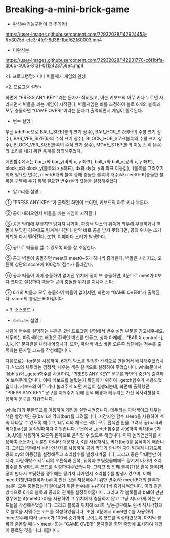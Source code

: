 # Breaking-a-mini-brick-game
* 완성본(기능구현이 더 추가됨)

https://user-images.githubusercontent.com/72932028/142924453-ffb3075d-efc3-4fe1-8d38-1bef62160003.mp4

* 미완성본

https://user-images.githubusercontent.com/72932028/142931770-c6f1bffa-db6b-4005-8131-0112423758e4.mp4


<1. 프로그램명>
미니 벽돌깨기 게임의 완성

<2. 프로그램 설명>

  화면에 “PRESS ANY KEY!”라는 문자가 적혀있고, 이는 키보드의 아무 키나 누르면 사라지면서 벽돌을 깨는 게임이 시작된다. 벽돌게임은 바를 조정하여 볼로 6개의 블록과 모두 충돌하면 “GAME OVER!”이라는 문자가 출력되면서 게임이 종료된다.

   * 변수 설명     : 
   
  우선 #define으로 BALL_SIZE(볼의 크기 상수), BAR_HOR_SIZE(바의 수평 크기 상수), BAR_VER_SIZE(바의 수직 크기 상수), BLOCK_HOR_SIZE(블록의 수평 크기 상수), BLOCK_VER_SIZE(블록의 수직 크기 상수), MOVE_STEP(볼의 이동 간격 상수)와 소리를 내기 위한 음계를 정의해주었다.
  
  메인함수에서는 bar_x와 bar_y(바의 x, y 좌표), ball_x와 ball_y(공의 x, y 좌표), block_x와 block_y(블록의 x,y좌표), dx와 dy(x, y의 좌표 이동값), i(블록을 그려주기 위해 필요한 변수), meet(6개의 블록 중에 충돌한 블록의 개수)와 meet0~6(충돌한 블록을 구별해 주기 위해 필요한 변수)들의 값들을 설정해주었다.

   * 알고리즘 설명 : 
   
① “PRESS ANY KEY!”가 출력된 화면이 보이면, 키보드의 아무 키나 누른다.

② 공이 내려오면서 벽돌을 깨는 게임이 시작된다.

③ 공은 막대에 부딪히면 팅겨져 나가며, 파랑색 박스의 위쪽과 좌우에 부딪히거나 벽돌에 부딪힌 경우에도 팅겨져 나간다. 만약 바로 공을 받지 못했다면, 공의 위치는 초기화되어 다시 떨어진다. 또한, 이때마다 소리가 발생한다.

④ 공으로 벽돌을 깰 수 있도록 바를 잘 조정한다.

⑤ 공과 벽돌이 충돌하면 meet와 meet0~5가 하나씩 증가한다. 벽돌은 사라지고, 오른쪽 상단의 score에 100점씩 점수가 올라간다. 

⑥ 공과 벽돌이 이미 충동하여 없어진 위치에 공이 또 충돌하면, if문으로 meet가 0보다 크다고 설정하여 벽돌과 공이 충돌한 위치를 지나쳐 간다.

⑦ 6개의 벽돌과 모두 충돌하여 벽돌이 없어지면, 화면에 “GAME OVER!”가 출력된다. score의 총점은 600점이다.

< 3. 소스코드 >
   * 소스코드 설명 : 
   
  처음에 변수를 설명하는 부분은 2번 프로그램 설명에서 변수 설명 부분을 참고해주세요.
  테두리는 파랑색이고 배경은 흰색인 박스를 만들고, 상자 아래에는 "BAR X control : j, J, k, K" 문자열을 나타내어줍니다. 또한, 파랑색 박스 바깥 오른쪽 상단에는 점수를 출력하는 문자열 코드를 작성해줍니다.
  
  다음으로는 for문을 사용하여, 6개의 박스를 일정한 간격으로 만들어서 배치해주었습니다. 박스의 체두리는 검정색, 채우는 색은 갈색으로 설정하여 주었습니다.
  while문에서 !kbhit()와 _getch함수를 사용하여, “PRESS ANY KEY” 문구를 화면의 중간에 출력하여 보여주게 합니다. 이때 키보드를 눌렀는지 확인하기 위하여 _getch함수가 사용되었습니다. 키보드의 아무 키나 눌러주게 되면 게임이 실행되는데, 화면에 출력했던 “PRESS ANY KEY” 문구를 지워주기 위해 흰색 배경과 테두리는 가진 직사각형을 이용하여 문구를 지워줍니다.
  
  while(1)의 무한루프를 이용하여 게임을 실행시켜줍니다. 테두리는 파랑색이고 채우는 색은 빨강색인 공(ball)과 막대(bar)를 그려줍니다. 시간지연 함수 sleep을 사용하여 계속 나타날 수 있도록 해주고, 테두리와 채우는 색이 모두 흰색인 원을 그려서 공(ball)과 막대(bar)를 움직일때마다 지워줍니다. if문에서 _getch함수를 사용하여 막대(bar)가 j,k,J,K를 사용하여 오른쪽 왼쪽으로 움직일 수 있도록 해줍니다. 이때 논리연산자를 사용하여 소문자 j, k 뿐만 아니라 대문자 J, K를 사용해서도 막대(bar)를 움직이게 해줍니다. 그리고 if문에서 논리 연산자를 사용하여 공과 막대가 만나면 공이 팅겨져 나가도록 공의 dy의 이동값을 설정해주고 소리함수를 발생시켜줍니다. 그리고 공은 막대뿐만 아니라, 파랑색박스 테두리의 오른쪽과 왼쪽, 위쪽과 부딪혔을때에도 팅겨져 나가며 소리함수를 발생하도록 코드를 작성하여주었습니다. 그리고 첫 번째 블록(가장 왼쪽 블록)과 공이 만나서 부딪혔을 경우에는 팅겨져 나가면서 소리함수를 발생시켰으며, 이때 meet0(첫번째블록과 ball이 만난 것을 저장해주기 위한 변수)와 meet(6개의 블록과 ball이 모두 충돌했는지 알아보기 위한 변수)를 ++하여 1씩 증가시켜줍니다. 이와 같은 방식으로 6개의 블록과 공과의 관계를 설정하여줍니다. 그리고 각 블록들과 ball이 만난 경우에는 if(meet0>0)을 사용하여 그 위치에서 충돌하지 않고 그냥 지나가게 하는 코드들을 작성해주었습니다. 그리고 블록의 위치에 ball이 닿는경우에도 흰색 직사각형으로 블록을 지워주는 코드를 작성하였습니다. 또한, if문에서 meet변수를 사용하여 meet변수에 따라 score가 100씩 증가하여 보이도록 코드를 작성하였으며, 마지막 블록과 충돌할 때(=> meet=6)는 “GAME OVER!” 문자열을 화면 중앙에 표시하여 게임이 종료된 것을 나타내줍니다. 


